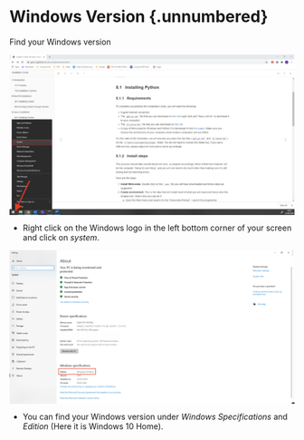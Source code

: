 # Windows Version {.unnumbered}

Find your Windows version

<img src="figs/chp5/Picture7.png" width="1074" style="display: block; margin: auto;" />

- Right click on the Windows logo in the left bottom corner of your screen and click on _system_.

<img src="figs/chp5/Version_tut_1.png" width="2422" style="display: block; margin: auto;" />

- You can find your Windows version under _Windows Specifications_ and _Edition_ (Here it is Windows 10 Home).
